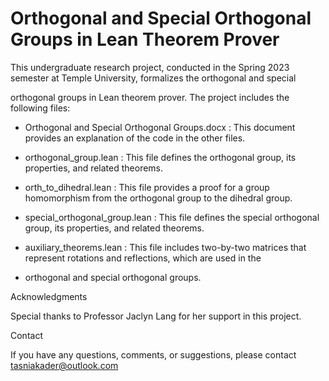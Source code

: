 # Orthogonal and Special Orthogonal Groups in Lean Theorem Prover

This undergraduate research project, conducted in the Spring 2023 semester at Temple University, formalizes the orthogonal and special 

orthogonal groups in Lean theorem prover. The project includes the following files:

* Orthogonal and Special Orthogonal Groups.docx : This document provides an explanation of the code in the other files.

* orthogonal_group.lean : This file defines the orthogonal group, its properties, and related theorems.

* orth_to_dihedral.lean : This file provides a proof for a group homomorphism from the orthogonal group to the dihedral group.

* special_orthogonal_group.lean : This file defines the special orthogonal group, its properties, and related theorems.

* auxiliary_theorems.lean : This file includes two-by-two matrices that represent rotations and reflections, which are used in the 

* orthogonal and special orthogonal groups.

Acknowledgments

Special thanks to Professor Jaclyn Lang for her support in this project.

Contact

If you have any questions, comments, or suggestions, please contact 
tasniakader@outlook.com

